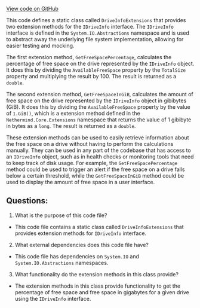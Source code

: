[View code on GitHub](https://github.com/nethermindeth/nethermind/Nethermind.HealthChecks/DriveInfoExtensions.cs)

This code defines a static class called `DriveInfoExtensions` that provides two extension methods for the `IDriveInfo` interface. The `IDriveInfo` interface is defined in the `System.IO.Abstractions` namespace and is used to abstract away the underlying file system implementation, allowing for easier testing and mocking.

The first extension method, `GetFreeSpacePercentage`, calculates the percentage of free space on the drive represented by the `IDriveInfo` object. It does this by dividing the `AvailableFreeSpace` property by the `TotalSize` property and multiplying the result by 100. The result is returned as a `double`.

The second extension method, `GetFreeSpaceInGiB`, calculates the amount of free space on the drive represented by the `IDriveInfo` object in gibibytes (GiB). It does this by dividing the `AvailableFreeSpace` property by the value of `1.GiB()`, which is a extension method defined in the `Nethermind.Core.Extensions` namespace that returns the value of 1 gibibyte in bytes as a `long`. The result is returned as a `double`.

These extension methods can be used to easily retrieve information about the free space on a drive without having to perform the calculations manually. They can be used in any part of the codebase that has access to an `IDriveInfo` object, such as in health checks or monitoring tools that need to keep track of disk usage. For example, the `GetFreeSpacePercentage` method could be used to trigger an alert if the free space on a drive falls below a certain threshold, while the `GetFreeSpaceInGiB` method could be used to display the amount of free space in a user interface.
## Questions: 
 1. What is the purpose of this code file?
- This code file contains a static class called `DriveInfoExtensions` that provides extension methods for `IDriveInfo` interface.

2. What external dependencies does this code file have?
- This code file has dependencies on `System.IO` and `System.IO.Abstractions` namespaces.

3. What functionality do the extension methods in this class provide?
- The extension methods in this class provide functionality to get the percentage of free space and free space in gigabytes for a given drive using the `IDriveInfo` interface.